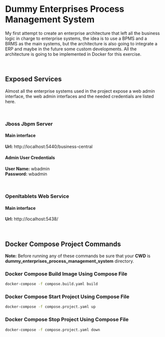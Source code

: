 # Dummy Enterprises Process Management System

My first attempt to create an enterprise architecture that left all the business logic in charge to enterprise systems, the idea is to use a BPMS and a BRMS as the main systems, but the architecture is also going to integrate a ERP and maybe in the future some custom developments. All the architecture is going to be implemented in Docker for this exercise.

<br/>

## Exposed Services

Almost all the enterprise systems used in the project expose a web admin interface, the web admin interfaces and the needed credentials are listed here.

<br/>

### Jboss Jbpm Server

#### Main interface

**Url:** http://localhost:5440/business-central

#### Admin User Credentials

**User Name:** wbadmin <br/>
**Password:** wbadmin <br/>

<br/>

### Openltablets Web Service

#### Main interface

**Url:** http://localhost:5438/

<br/>

## Docker Compose Project Commands

**Note:** Before running any of these commands be sure that your **CWD** is **dummy_enterprises_process_management_system** directory.

### Docker Compose Build Image Using Compose File

```bash
docker-compose -f compose.build.yaml build
```

### Docker Compose Start Project Using Compose File

```bash
docker-compose -f compose.project.yaml up
```

### Docker Compose Stop Project Using Compose File

```bash
docker-compose -f compose.project.yaml down
```

<br/>
